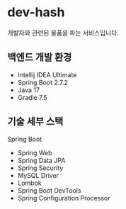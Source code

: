 # dev-hash
개발자와 관련된 물품을 파는 서비스입니다.

## 백엔드 개발 환경
- Intellij IDEA Ultimate
- Spring Boot 2.7.2
- Java 17
- Gradle 7.5

## 기술 세부 스택
Spring Boot
- Spring Web
- Spring Data JPA
- Spring Security
- MySQL Driver
- Lombok
- Spring Boot DevTools
- Spring Configuration Processor
